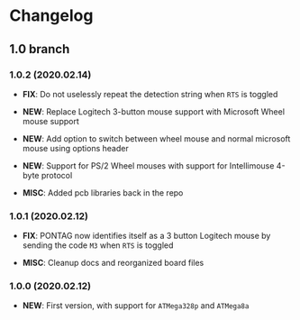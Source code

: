 # Changelog
## 1.0 branch
### 1.0.2 (2020.02.14)
- **FIX**: Do not uselessly repeat the detection string when `RTS` is toggled

- **NEW**: Replace Logitech 3-button mouse support with Microsoft Wheel mouse support
- **NEW**: Add option to switch between wheel mouse and normal microsoft mouse using options header
- **NEW**: Support for PS/2 Wheel mouses with support for Intellimouse 4-byte protocol

- **MISC**: Added pcb libraries back in the repo

### 1.0.1 (2020.02.12)
- **FIX**: PONTAG now identifies itself as a 3 button Logitech mouse by sending the code `M3` when `RTS` is toggled

- **MISC**: Cleanup docs and reorganized board files

### 1.0.0 (2020.02.12)
- **NEW**: First version, with support for `ATMega328p` and `ATMega8a`

